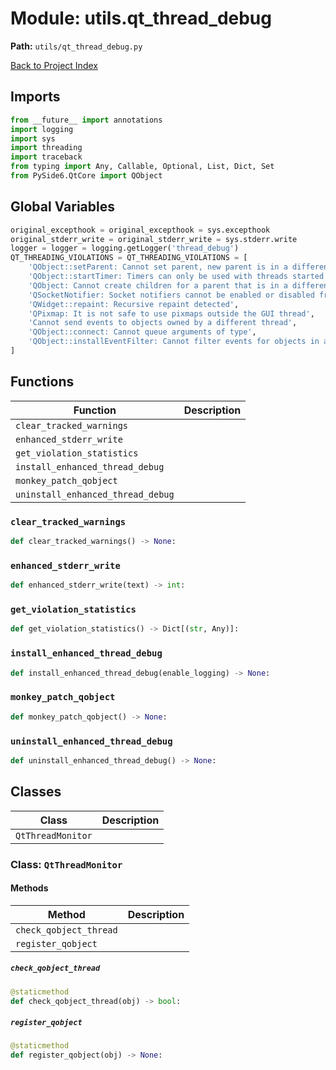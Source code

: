# Module: utils.qt_thread_debug

**Path:** `utils/qt_thread_debug.py`

[Back to Project Index](../../index.md)

## Imports
```python
from __future__ import annotations
import logging
import sys
import threading
import traceback
from typing import Any, Callable, Optional, List, Dict, Set
from PySide6.QtCore import QObject
```

## Global Variables
```python
original_excepthook = original_excepthook = sys.excepthook
original_stderr_write = original_stderr_write = sys.stderr.write
logger = logger = logging.getLogger('thread_debug')
QT_THREADING_VIOLATIONS = QT_THREADING_VIOLATIONS = [
    'QObject::setParent: Cannot set parent, new parent is in a different thread',
    'QObject::startTimer: Timers can only be used with threads started with QThread',
    'QObject: Cannot create children for a parent that is in a different thread',
    'QSocketNotifier: Socket notifiers cannot be enabled or disabled from another thread',
    'QWidget::repaint: Recursive repaint detected',
    'QPixmap: It is not safe to use pixmaps outside the GUI thread',
    'Cannot send events to objects owned by a different thread',
    'QObject::connect: Cannot queue arguments of type',
    'QObject::installEventFilter: Cannot filter events for objects in a different thread'
]
```

## Functions

| Function | Description |
| --- | --- |
| `clear_tracked_warnings` |  |
| `enhanced_stderr_write` |  |
| `get_violation_statistics` |  |
| `install_enhanced_thread_debug` |  |
| `monkey_patch_qobject` |  |
| `uninstall_enhanced_thread_debug` |  |

### `clear_tracked_warnings`
```python
def clear_tracked_warnings() -> None:
```

### `enhanced_stderr_write`
```python
def enhanced_stderr_write(text) -> int:
```

### `get_violation_statistics`
```python
def get_violation_statistics() -> Dict[(str, Any)]:
```

### `install_enhanced_thread_debug`
```python
def install_enhanced_thread_debug(enable_logging) -> None:
```

### `monkey_patch_qobject`
```python
def monkey_patch_qobject() -> None:
```

### `uninstall_enhanced_thread_debug`
```python
def uninstall_enhanced_thread_debug() -> None:
```

## Classes

| Class | Description |
| --- | --- |
| `QtThreadMonitor` |  |

### Class: `QtThreadMonitor`

#### Methods

| Method | Description |
| --- | --- |
| `check_qobject_thread` |  |
| `register_qobject` |  |

##### `check_qobject_thread`
```python
@staticmethod
def check_qobject_thread(obj) -> bool:
```

##### `register_qobject`
```python
@staticmethod
def register_qobject(obj) -> None:
```
